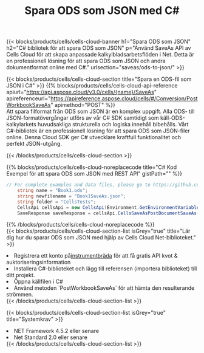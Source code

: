 ﻿---
title:  Spara ODS som JSON med C#
description:  Använder Aspose.Cells Cloud SDK för C# för att spara ODS-formatfil som JSON-formatfil.
kwords: Excel, Save ODS as JSON, REST, C#
howto: How to save ODS as JSON using Aspose.Cells Cloud C# library.
---
{{< blocks/products/cells/cells-cloud-banner h1="Spara ODS som JSON" h2="C# bibliotek för att spara ODS som JSON" p="Använd SaveAs API av Cells Cloud för att skapa anpassade kalkylbladsarbetsflöden i Net. Detta är en professionell lösning för att spara ODS som JSON och andra dokumentformat online med C#." urlsection="saveas/ods-to-json/" >}}

{{< blocks/products/cells/cells-cloud-section title="Spara en ODS-fil som JSON i C#" >}}
{{% blocks/products/cells/cells-cloud-api-reference apiurl="https://api.aspose.cloud/v3.0/cells/{name}/SaveAs" apireferenceurl="https://apireference.aspose.cloud/cells/#/Conversion/PostWorkbookSaveAs" apimethod="POST" %}}
<br/>
Att spara filformat från ODS som JSON är en komplex uppgift. Alla ODS- till JSON-formatövergångar utförs av vår C# SDK samtidigt som käll-ODS-kalkylarkets huvudsakliga strukturella och logiska innehåll bibehålls. Vårt C#-bibliotek är en professionell lösning för att spara ODS som JSON-filer online. Denna Cloud SDK ger C# utvecklare kraftfull funktionalitet och perfekt JSON-utgång.

{{< /blocks/products/cells/cells-cloud-section >}}

{{% blocks/products/cells/cells-cloud-noreplacecode title="C# Kod Exempel för att spara ODS som JSON med REST API" gistPath="" %}}
  
```cs
// For complete examples and data files, please go to https://github.com/aspose-cells-cloud/aspose-cells-cloud-dotnet/
    string name = "Book1.ods";
    string newfilename = "Book1SaveAs.json";
    string folder = "CellsTests";
    CellsApi cellsApi = new CellsApi(Environment.GetEnvironmentVariable("ProductClientId"), Environment.GetEnvironmentVariable("ProductClientSecret"));
    SaveResponse saveResponse = cellsApi.CellsSaveAsPostDocumentSaveAs(name, null, newfilename, null,null,folder);
```
  
{{% /blocks/products/cells/cells-cloud-noreplacecode %}}
<br/>
{{< blocks/products/cells/cells-cloud-section-list isGrey="true" title="Lär dig hur du sparar ODS som JSON med hjälp av Cells Cloud Net-biblioteket." >}}
<li> Registrera ett konto på<a href="https://dashboard.aspose.cloud/">instrumentbräda</a> för att få gratis API kvot & auktoriseringsinformation</li>
<li>Installera C#-biblioteket och lägg till referensen (importera biblioteket) till ditt projekt.</li>
<li>Öppna källfilen i C#</li>
<li>Använd metoden `PostWorkbookSaveAs` för att hämta den resulterande strömmen.</li>
{{< /blocks/products/cells/cells-cloud-section-list >}}

{{< blocks/products/cells/cells-cloud-section-list isGrey="true" title="Systemkrav" >}}
<li>NET Framework 4.5.2 eller senare</li>
<li>Net Standard 2.0 eller senare</li>
{{< /blocks/products/cells/cells-cloud-section-list >}}
